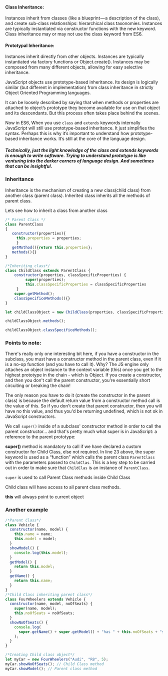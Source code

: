 #### Class Inheritance:
Instances inherit from classes (like a blueprint — a description of the class), and create sub-class relationships: hierarchical class taxonomies. Instances are typically instantiated via constructor functions with the new keyword. Class inheritance may or may not use the class keyword from ES6.

#### Prototypal Inheritance:
Instances inherit directly from other objects. Instances are typically instantiated via factory functions or Object.create(). Instances may be composed from many different objects, allowing for easy selective inheritance.

JavaScript objects use prototype-based inheritance. Its design is logically similar (but different in implementation) from class inheritance in strictly Object Oriented Programming languages.

It can be loosely described by saying that when methods or properties are attached to object’s prototype they become available for use on that object and its descendants. But this process often takes place behind the scenes.

Now in ES6, When you use `class` and `extends` keywords internally JavaScript will still use prototype-based inheritance. It just simplifies the syntax. Perhaps this is why it’s important to understand how prototype-based inheritance works. It’s still at the core of the language design.

##### Technically, just the light knowledge of the **class** and **extends** keywords is enough to write software. Trying to understand prototype is like venturing into the darker corners of language design. And sometimes that can be insightful.

### Inheritance

Inheritance is the mechanism of creating a new class(child class) from another class (parent class). Inherited class inherits all the methods of parent class.

Lets see how to inherit a class from another class

```js
/* Parent Class */
class ParentClass
{
   constructor(properties){
     this.properties = properties;
     }
   getMothod(){return this.properties};
   methods(){}
}

/*Inheriting class*/
class ChildClass extends ParentClass {
    constructor(properties, classSpecificProperties) {
         super(properties);
         this.classSpecificProperties = classSpecificProperties
     }
    super.getMethod();
    classSpecificeMethods(){}
}

let childClassObject = new ChildClass(properties, classSpecificProperties);

childClassObject.methods();

childClassObject.classSpecificeMethods();

```

### Points to note:

There's really only one interesting bit here, if you have a constructor in the subclass, you must have a constructor method in the parent class, even if it is a no-op function (and you have to call it). Why? The JS engine only attaches an object instance to the context variable (this) once you get to the highest prototype in the chain - which is Object. If you create a constructor, and then you don't call the parent constructor, you're essentially short circuiting or breaking the chain!

The only reason you have to do it (create the constructor in the parent class) is because the default return value from a constructor method call is the value of this. So if you don't create that parent constructor, then you will have no this value, and thus you'd be returning undefined, which is not ok in JavaScript constructors.

We call `super()` inside of a subclass' constructor method in order to call the parent constructor... and that's pretty much what super is in JavaScript: a reference to the parent prototype:

**super()** method is mandatory to call if we have declared a custom constructor for Child Class, else not required. In line 23 above, the super keyword is used as a “function” which calls the parent class `ParentClass` with the parameters passed to `ChildClas`. This is a key step to be carried out in order to make sure that `ChildClas` is an instance of `ParentClass`.

`super` is used to call Parent Class methods inside Child Class

Child class will have access to all parent class methods.

**this** will always point to current object

### Another example

```js
/*Parent Class*/
class Vehicle {
  constructor(name, model) {
    this.name = name;
    this.model = model;
  }
  showModel() {
    console.log(this.model);
  }
  getModel() {
    return this.model;
  }
  getName() {
    return this.name;
  }
}
/*Child Class inheriting parent class*/
class FourWheelers extends Vehicle {
  constructor(name, model, noOfSeats) {
    super(name, model);
    this.noOfSeats = noOfSeats;
  }
  showNoOfSeats() {
    console.log(
      super.getName() + super.getModel() + "has " + this.noOfSeats + "seats"
    );
  }
}

/*Creating Child class object*/
let myCar = new FourWheelers("Audi", "R8", 5);
myCar.showNoOfSeats(); // Child Class method
myCar.showModel(); // Parent class method
```
